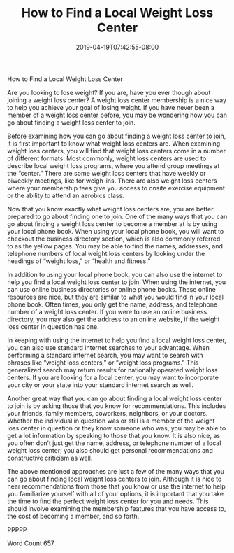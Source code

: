 ﻿---
title: "How to Find a Local Weight Loss Center"
date: 2019-04-19T07:42:55-08:00
description: "TXT Tips for Web Success"
featured_image: "/images/TXT.jpg"
tags: ["TXT"]
---

How to Find a Local Weight Loss Center

Are you looking to lose weight? If you are, have you ever though about joining a weight loss center?  A weight loss center membership is a nice way to help you achieve your goal of losing weight.  If you have never been a member of a weight loss center before, you may be wondering how you can go about finding a weight loss center to join. 

Before examining how you can go about finding a weight loss center to join, it is first important to know what weight loss centers are. When examining weight loss centers, you will find that weight loss centers come in a number of different formats.  Most commonly, weight loss centers are used to describe local weight loss programs, where you attend group meetings at the “center.”  There are some weight loss centers that have weekly or biweekly meetings, like for weigh-ins.  There are also weight loss centers where your membership fees give you access to onsite exercise equipment or the ability to attend an aerobics class.

Now that you know exactly what weight loss centers are, you are better prepared to go about finding one to join. One of the many ways that you can go about finding a weight loss center to become a member at is by using your local phone book. When using your local phone book, you will want to checkout the business directory section, which is also commonly referred to as the yellow pages.  You may be able to find the names, addresses, and telephone numbers of local weight loss centers by looking under the headings of “weight loss,” or “health and fitness.”

In addition to using your local phone book, you can also use the internet to help you find a local weight loss center to join. When using the internet, you can use online business directories or online phone books. These online resources are nice, but they are similar to what you would find in your local phone book. Often times, you only get the name, address, and telephone number of a weight loss center.  If you were to use an online business directory, you may also get the address to an online website, if the weight loss center in question has one.

In keeping with using the internet to help you find a local weight loss center, you can also use standard internet searches to your advantage.  When performing a standard internet search, you may want to search with phrases like “weight loss centers,” or “weight loss programs.”  This generalized search may return results for nationally operated weight loss centers.  If you are looking for a local center, you may want to incorporate your city or your state into your standard internet search as well.

Another great way that you can go about finding a local weight loss center to join is by asking those that you know for recommendations. This includes your friends, family members, coworkers, neighbors, or your doctors.  Whether the individual in question was or still is a member of the weight loss center in question or they know someone who was, you may be able to get a lot information by speaking to those that you know.  It is also nice, as you often don’t just get the name, address, or telephone number of a local weight loss center; you also should get personal recommendations and constructive criticism as well.

The above mentioned approaches are just a few of the many ways that you can go about finding local weight loss centers to join. Although it is nice to hear recommendations from those that you know or use the internet to help you familiarize yourself with all of your options, it is important that you take the time to find the perfect weight loss center for you and needs. This should involve examining the membership features that you have access to, the cost of becoming a member, and so forth.

PPPPP

Word Count 657

